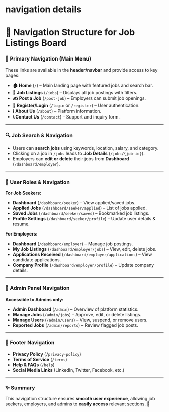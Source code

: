 # navigation details


# 📌 **Navigation Structure for Job Listings Board**

### **🔗 Primary Navigation (Main Menu)**
These links are available in the **header/navbar** and provide access to key pages:  

- **🏠 Home** (`/`) – Main landing page with featured jobs and search bar.  
- **📄 Job Listings** (`/jobs`) – Displays all job postings with filters.  
- **✍️ Post a Job** (`/post-job`) – Employers can submit job openings.  
- **👥 Register/Login** (`/login` or `/register`) – User authentication.  
- **ℹ️ About Us** (`/about`) – Platform information.  
- **📞 Contact Us** (`/contact`) – Support and inquiry form.  

---

### **🔍 Job Search & Navigation**
- Users can **search jobs** using keywords, location, salary, and category.
- Clicking on a job in `/jobs` leads to **Job Details** (`/jobs/{job-id}`).
- Employers can **edit or delete** their jobs from **Dashboard** (`/dashboard/employer`).

---

### **👤 User Roles & Navigation**
**For Job Seekers:**  
- **Dashboard** (`/dashboard/seeker`) – View applied/saved jobs.  
- **Applied Jobs** (`/dashboard/seeker/applied`) – List of jobs applied.  
- **Saved Jobs** (`/dashboard/seeker/saved`) – Bookmarked job listings.  
- **Profile Settings** (`/dashboard/seeker/profile`) – Update user details & resume.  

**For Employers:**  
- **Dashboard** (`/dashboard/employer`) – Manage job postings.  
- **My Job Listings** (`/dashboard/employer/jobs`) – View, edit, delete jobs.  
- **Applications Received** (`/dashboard/employer/applications`) – View candidate applications.  
- **Company Profile** (`/dashboard/employer/profile`) – Update company details.  

---

### **🔧 Admin Panel Navigation**
**Accessible to Admins only:**  
- **Admin Dashboard** (`/admin`) – Overview of platform statistics.  
- **Manage Jobs** (`/admin/jobs`) – Approve, edit, or delete listings.  
- **Manage Users** (`/admin/users`) – View, suspend, or remove users.  
- **Reported Jobs** (`/admin/reports`) – Review flagged job posts.  

---

### **📌 Footer Navigation**
- **Privacy Policy** (`/privacy-policy`)  
- **Terms of Service** (`/terms`)  
- **Help & FAQs** (`/help`)  
- **Social Media Links** (LinkedIn, Twitter, Facebook, etc.)  

---

### **✨ Summary**
This navigation structure ensures **smooth user experience**, allowing job seekers, employers, and admins to **easily access** relevant sections. 🚀